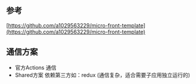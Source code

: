## 参考
[https://github.com/a1029563229/micro-front-template](https://github.com/a1029563229/micro-front-template)

## 通信方案
* 官方Actions 通信
* Shared方案 依赖第三方如：redux (通信复杂，适合需要子应用独立运行的)
